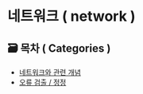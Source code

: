 # 네트워크 ( network )

## 🗃 목차 ( Categories )

- [ 네트워크와 관련 개념 ](/network/네트워크란.md)
- [ 오류 검출 / 정정 ](/network/errorDetection_Correction)
